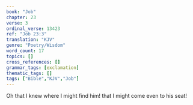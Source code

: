 ```yaml
---
book: "Job"
chapter: 23
verse: 3
ordinal_verse: 13423
ref: "Job 23:3"
translation: "KJV"
genre: "Poetry/Wisdom"
word_count: 17
topics: []
cross_references: []
grammar_tags: [exclamation]
thematic_tags: []
tags: ["Bible","KJV","Job"]
---
```

Oh that I knew where I might find him! that I might come even to his seat!
